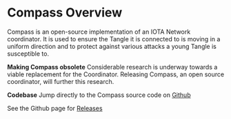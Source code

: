 # Compass Overview

Compass is an open-source implementation of an IOTA Network coordinator. It is used to ensure the Tangle it is connected to is moving in a uniform direction and to protect against various attacks a young Tangle is susceptible to.

**Making Compass obsolete**
Considerable research is underway towards a viable replacement for the Coordinator. Releasing Compass, an open source coordinator, will further this research.

**Codebase**
Jump directly to the Compass source code on [Github](https://github.com/iotaledger/compass)

See the Github page for [Releases](https://github.com/iotaledger/compass/releases)

